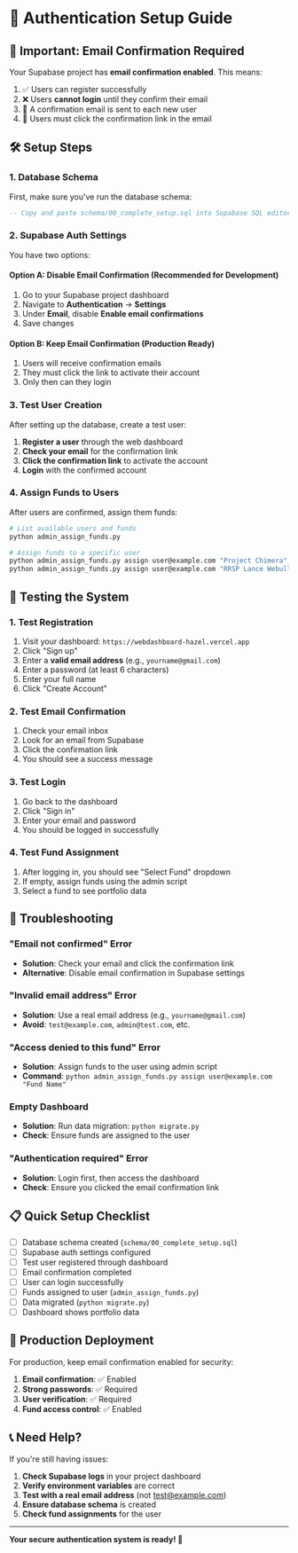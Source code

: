 # 🔐 Authentication Setup Guide

## 🚨 Important: Email Confirmation Required

Your Supabase project has **email confirmation enabled**. This means:

1. ✅ Users can register successfully
2. ❌ Users **cannot login** until they confirm their email
3. 📧 A confirmation email is sent to each new user
4. 🔗 Users must click the confirmation link in the email

## 🛠️ Setup Steps

### 1. Database Schema
First, make sure you've run the database schema:
```sql
-- Copy and paste schema/00_complete_setup.sql into Supabase SQL editor
```

### 2. Supabase Auth Settings
You have two options:

#### Option A: Disable Email Confirmation (Recommended for Development)
1. Go to your Supabase project dashboard
2. Navigate to **Authentication** → **Settings**
3. Under **Email**, disable **Enable email confirmations**
4. Save changes

#### Option B: Keep Email Confirmation (Production Ready)
1. Users will receive confirmation emails
2. They must click the link to activate their account
3. Only then can they login

### 3. Test User Creation
After setting up the database, create a test user:

1. **Register a user** through the web dashboard
2. **Check your email** for the confirmation link
3. **Click the confirmation link** to activate the account
4. **Login** with the confirmed account

### 4. Assign Funds to Users
After users are confirmed, assign them funds:

```bash
# List available users and funds
python admin_assign_funds.py

# Assign funds to a specific user
python admin_assign_funds.py assign user@example.com "Project Chimera"
python admin_assign_funds.py assign user@example.com "RRSP Lance Webull"
```

## 🧪 Testing the System

### 1. Test Registration
1. Visit your dashboard: `https://webdashboard-hazel.vercel.app`
2. Click "Sign up"
3. Enter a **valid email address** (e.g., `yourname@gmail.com`)
4. Enter a password (at least 6 characters)
5. Enter your full name
6. Click "Create Account"

### 2. Test Email Confirmation
1. Check your email inbox
2. Look for an email from Supabase
3. Click the confirmation link
4. You should see a success message

### 3. Test Login
1. Go back to the dashboard
2. Click "Sign in"
3. Enter your email and password
4. You should be logged in successfully

### 4. Test Fund Assignment
1. After logging in, you should see "Select Fund" dropdown
2. If empty, assign funds using the admin script
3. Select a fund to see portfolio data

## 🐛 Troubleshooting

### "Email not confirmed" Error
- **Solution**: Check your email and click the confirmation link
- **Alternative**: Disable email confirmation in Supabase settings

### "Invalid email address" Error
- **Solution**: Use a real email address (e.g., `yourname@gmail.com`)
- **Avoid**: `test@example.com`, `admin@test.com`, etc.

### "Access denied to this fund" Error
- **Solution**: Assign funds to the user using admin script
- **Command**: `python admin_assign_funds.py assign user@example.com "Fund Name"`

### Empty Dashboard
- **Solution**: Run data migration: `python migrate.py`
- **Check**: Ensure funds are assigned to the user

### "Authentication required" Error
- **Solution**: Login first, then access the dashboard
- **Check**: Ensure you clicked the email confirmation link

## 📋 Quick Setup Checklist

- [ ] Database schema created (`schema/00_complete_setup.sql`)
- [ ] Supabase auth settings configured
- [ ] Test user registered through dashboard
- [ ] Email confirmation completed
- [ ] User can login successfully
- [ ] Funds assigned to user (`admin_assign_funds.py`)
- [ ] Data migrated (`python migrate.py`)
- [ ] Dashboard shows portfolio data

## 🚀 Production Deployment

For production, keep email confirmation enabled for security:

1. **Email confirmation**: ✅ Enabled
2. **Strong passwords**: ✅ Required
3. **User verification**: ✅ Required
4. **Fund access control**: ✅ Enabled

## 📞 Need Help?

If you're still having issues:

1. **Check Supabase logs** in your project dashboard
2. **Verify environment variables** are correct
3. **Test with a real email address** (not test@example.com)
4. **Ensure database schema** is created
5. **Check fund assignments** for the user

---

**Your secure authentication system is ready! 🎉**
